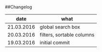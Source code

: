 ##Changelog

| date       |      what                 |
|------------|---------------------------|
| 21.03.2016 | global search box         |
| 20.03.2016 | filters, sortable columns |
| 19.03.2016 | initial commit            |